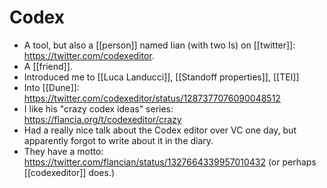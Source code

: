# Codex
- A tool, but also a [[person]] named Iian (with two Is) on [[twitter]]: https://twitter.com/codexeditor.
- A [[friend]].
- Introduced me to [[Luca Landucci]], [[Standoff properties]], [[TEI]]
- Into [[Dune]]: https://twitter.com/codexeditor/status/1287377076090048512
- I like his "crazy codex ideas" series: https://flancia.org/t/codexeditor/crazy
- Had a really nice talk about the Codex editor over VC one day, but apparently forgot to write about it in the diary.
- They have a motto: https://twitter.com/flancian/status/1327664339957010432 (or perhaps [[codexeditor]] does.)
